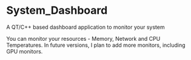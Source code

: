 # System_Dashboard
A QT/C++ based dashboard application to monitor your system


You can monitor your resources - Memory, Network and CPU Temperatures. 
In future versions, I plan to add more monitors, including GPU monitors.
